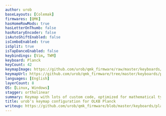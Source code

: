 ```yaml
---
author: urob
baseLayouts: [Colemak]
firmwares: [QMK]
hasHomeRowMods: true
hasLetterOnThumb: false
hasRotaryEncoder: false
isAutoShiftEnabled: false
isComboEnabled: true
isSplit: true
isTapDanceEnabled: false
keybindings: [Vim, TWM]
keyboard: Planck
keyCount: 42
keymapImage: https://github.com/urob/qmk_firmware/raw/master/keyboards/planck/keymaps/urob/layout.png
keymapUrl: https://github.com/urob/qmk_firmware/tree/master/keyboards/planck/keymaps/urob
languages: [English]
layerCount: 8
OS: [Linux, Windows]
stagger: ortholinear
summary: Keymap with lots of custom code, optimized for mathematical typesetting and programming.
title: urob's keymap configuration for OLKB Planck
writeup: https://github.com/urob/qmk_firmware/blob/master/keyboards/planck/keymaps/urob/readme.md
---
```

